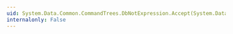 ```yaml
---
uid: System.Data.Common.CommandTrees.DbNotExpression.Accept(System.Data.Common.CommandTrees.DbExpressionVisitor)
internalonly: False
---
```

